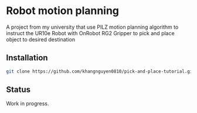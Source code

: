 # Robot motion planning
A project from my university that use PILZ motion planning algorithm to instruct the UR10e Robot with OnRobot RG2 Gripper to pick and place object to desired destination

## Installation
```sh
git clone https://github.com/khangnguyen0810/pick-and-place-tutorial.git
```

## Status
Work in progress.
